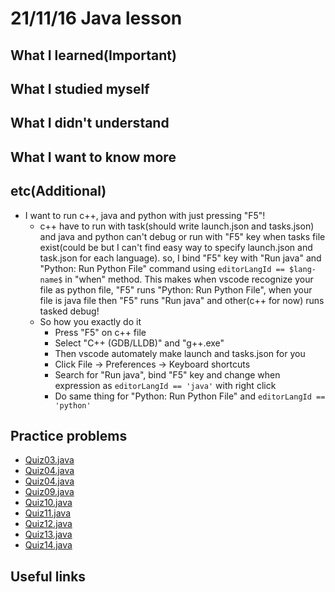 # 21/11/16 Java lesson

## What I learned(Important)

## What I studied myself

## What I didn't understand

## What I want to know more

## etc(Additional)

* I want to run c++, java and python with just pressing "F5"!
  * c++ have to run with task(should write launch.json and tasks.json) and java and python can't debug or run with "F5" key when tasks file exist(could be but I can't find easy way to specify launch.json and task.json for each language). so, I bind "F5" key with "Run java" and "Python: Run Python File" command using `editorLangId == $lang-name$` in "when" method. This makes when vscode recognize your file as python file, "F5" runs "Python: Run Python File", when your file is java file then "F5" runs "Run java" and other(c++ for now) runs tasked debug!
  * So how you exactly do it
    * Press "F5" on c++ file
    * Select "C++ (GDB/LLDB)" and "g++.exe"
    * Then vscode automately make launch and tasks.json for you
    * Click File -> Preferences -> Keyboard shortcuts
    * Search for "Run java", bind "F5" key and change when expression as `editorLangId == 'java'` with right click
    * Do same thing for "Python: Run Python File" and `editorLangId == 'python'`

## Practice problems

* [Quiz03.java](Quiz03.java)
* [Quiz04.java](Quiz04.java)
* [Quiz04.java](Quiz04.java)
* [Quiz09.java](Quiz09.java)
* [Quiz10.java](Quiz10.java)
* [Quiz11.java](Quiz11.java)
* [Quiz12.java](Quiz12.java)
* [Quiz13.java](Quiz13.java)
* [Quiz14.java](Quiz14.java)

## Useful links
